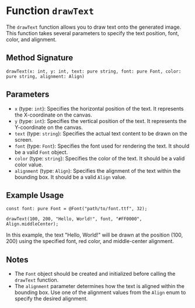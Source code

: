 # Function `drawText`

The `drawText` function allows you to draw text onto the generated image. This function takes several parameters to specify the text position, font, color, and alignment.

## Method Signature

```grimoire
drawText(x: int, y: int, text: pure string, font: pure Font, color: pure string, alignment: Align)
```

## Parameters

- `x` (type: `int`): Specifies the horizontal position of the text. It represents the X-coordinate on the canvas.
- `y` (type: `int`): Specifies the vertical position of the text. It represents the Y-coordinate on the canvas.
- `text` (type: `string`): Specifies the actual text content to be drawn on the screen.
- `font` (type: `Font`): Specifies the font used for rendering the text. It should be a valid `Font` object.
- `color` (type: `string`): Specifies the color of the text. It should be a valid color value.
- `alignment` (type: `Align`): Specifies the alignment of the text within the bounding box. It should be a valid `Align` value.

## Example Usage

```grimoire
const font: pure Font = @Font("path/to/font.ttf", 32);

drawText(100, 200, "Hello, World!", font, "#FF0000", Align.middleCenter);
```

In this example, the text "Hello, World!" will be drawn at the position (100, 200) using the specified font, red color, and middle-center alignment.

## Notes

- The `Font` object should be created and initialized before calling the `drawText` function.
- The `alignment` parameter determines how the text is aligned within the bounding box. Use one of the alignment values from the `Align` enum to specify the desired alignment.
